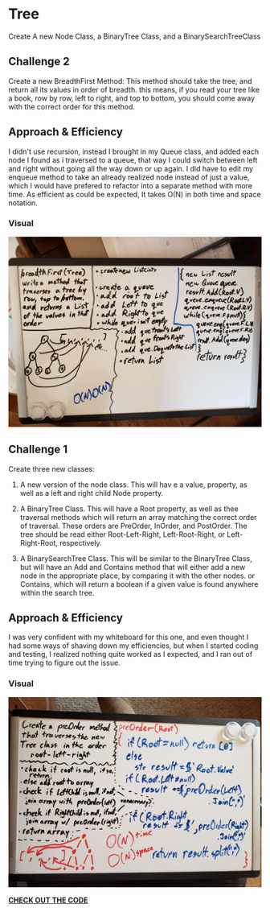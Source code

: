 # Tree
Create A new Node Class, a BinaryTree Class, and a BinarySearchTreeClass

## Challenge 2
Create a new BreadthFirst Method:
This method should take the tree, and return all its values in order of breadth. this means, if you read your tree like a book, row by row, left to right, and top to bottom, you should come away with the correct order for this method.

## Approach & Efficiency
I didn't use recursion, instead I brought in my Queue class, and added each node I found as i traversed to a queue, that way I could switch between left and right without going all the way down or up again. I did have to edit my enqueue method to take an already realized node instead of just a value, which I would have prefered to refactor into a separate method with more time. As efficient as could be expected, It takes O(N) in both time and space notation.

### Visual
![image](../../../assets/Breadth.jpg)

## Challenge 1
Create three new classes:  

1. A new version of the node class. This will hav e a value, property, as well as a left and right child Node property.  

2. A BinaryTree Class. This will have a Root property, as well as thee traversal methods which will return an array matching the correct order of traversal. These orders are PreOrder, InOrder, and PostOrder. The tree should be read either Root-Left-Right, Left-Root-Right, or Left-Right-Root, respectively.

3. A BinarySearchTree Class. This will be similar to the BinaryTree Class, but will have an Add and Contains method that will either add a new node in the appropriate place, by comparing it with the other nodes. or Contains, which will return a boolean if a given value is found anywhere within the search tree.

## Approach & Efficiency
I was very confident with my whiteboard for this one, and even thought I had some ways of shaving down my efficiencies, but when I started coding and testing, I realized nothing quite worked as I expected, and I ran out of time trying to figure out the issue.

### Visual
![image](../../../assets/Tree.jpg)

[__CHECK OUT THE CODE__](FizzBuzzTree/Program.cs)

